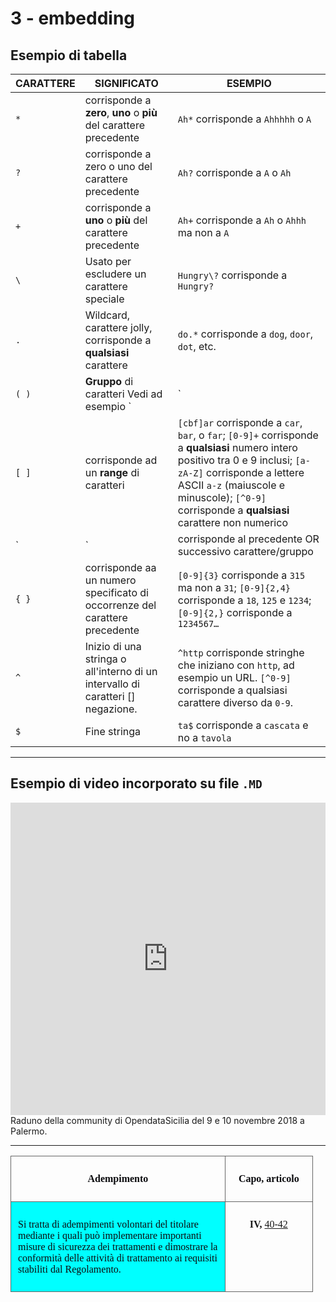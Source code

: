 
# 3 - embedding


## Esempio di tabella

CARATTERE|SIGNIFICATO|ESEMPIO
---------|-----------|------
`*` | corrisponde a **zero**, **uno** o **più** del carattere precedente | `Ah*` corrisponde a `Ahhhhh` o `A`
`?` | corrisponde a zero o uno del carattere precedente |	`Ah?` corrisponde a `A` o `Ah`
`+` | corrisponde a **uno** o **più** del carattere precedente  |	`Ah+` corrisponde a `Ah` o `Ahhh` ma non a  `A`
`\` | Usato per escludere un carattere speciale | `Hungry\?` corrisponde a `Hungry?`
`.` | Wildcard, carattere jolly, corrisponde a **qualsiasi** carattere |	`do.*` corrisponde a `dog`, `door`, `dot`, etc.
`( )` | **Gruppo** di caratteri	Vedi ad esempio `|`
`[ ]` | corrisponde ad un **range** di caratteri | `[cbf]ar` corrisponde a `car`, `bar`, o `far`; `[0-9]+` corrisponde a **qualsiasi** numero intero positivo tra 0 e 9 inclusi; `[a-zA-Z]` corrisponde a lettere ASCII `a-z` (maiuscole e minuscole); `[^0-9]` corrisponde a **qualsiasi** carattere non numerico
`|` | corrisponde al precedente OR successivo carattere/gruppo |	`(Mon)|(Tues)day` corrisponde a `Monday` o `Tuesday`
`{ }` | corrisponde aa un numero specificato di occorrenze del carattere precedente | `[0-9]{3}` corrisponde a `315` ma non a  `31`; `[0-9]{2,4}` corrisponde a `18`, `125` e  `1234`; `[0-9]{2,}` corrisponde a `1234567…`
`^` | Inizio di una stringa o all'interno di un intervallo di caratteri [] negazione.	| `^http` corrisponde stringhe che iniziano con `http`, ad esempio un URL. `[^0-9]` corrisponde a qualsiasi carattere diverso da `0-9`.
`$` | Fine stringa | `ta$` corrisponde a `cascata` e no a `tavola`

---
 
## Esempio di video incorporato su file `.MD` 
 
<iframe width="100%" height="500" src="https://www.youtube.com/embed/Zj2Kosq-v6k" frameborder="0" allow="autoplay; encrypted-media" allowfullscreen></iframe>
<span class="footer_small">Raduno della community di OpendataSicilia del 9 e 10 novembre 2018 a Palermo.</span>

---


<table cellspacing="0" cellpadding="0" style="width:96%">
    <thead>
    <tr><th style="text-align:center;width:71%;color:#0c0c0f;vertical-align:Top;padding-top:11px;padding-bottom:11px;padding-left:11px;padding-right:11px;border:solid 0.5px #666666"><p style="color:#0c0c0f;font-family:Verdana"><span  style="color:#0c0c0f;font-family:Verdana">Adempimento</span></p></th><th style="text-align:center;width:29%;color:#0c0c0f;vertical-align:Top;padding-top:11px;padding-bottom:11px;padding-left:11px;padding-right:11px;border:solid 0.5px #666666"><p style="color:#0c0c0f;font-family:Verdana"><span  style="color:#0c0c0f;font-family:Verdana">Capo, articolo</span></p></th></tr>
    </thead><tbody>
    <tr><td style="background-color:#00ffff;color:#0c0c0f;vertical-align:Top;padding-top:11px;padding-bottom:11px;padding-left:11px;padding-right:11px;border:solid 0.5px #666666"><p style="background-color:#00ffff;color:#0c0c0f;font-family:Verdana;margin-bottom:15"><span  style="background-color:#00ffff;color:#0c0c0f;font-family:Verdana">Si tratta di adempimenti volontari del titolare mediante i quali può implementare importanti misure di sicurezza dei trattamenti e dimostrare la conformità delle attività di trattamento ai requisiti stabiliti dal Regolamento.</span></p></td><td style="text-align:center;vertical-align:Top;padding-top:11px;padding-bottom:11px;padding-left:11px;padding-right:11px;border:solid 0.5px #666666"><p style="font-family:Verdana;margin-bottom:15"><span  style="font-family:Verdana"><span style="font-weight:bold">IV, </span><a href="http://www.altalex.com/documents/leggi/2018/03/05/titolare-e-responsabile-del-trattamento-gdpr#art40" target="_blank">40-42</a></span></p></td></tr>
    </tbody></table>
    
<p></p>

